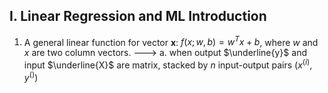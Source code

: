 ## I. Linear Regression and ML Introduction
1. A general linear function for vector **x**: $f(x;w,b) =w^Tx+b$, where $w$ and $x$ are two column vectors.
---> a. when output $\underline{y}$ and input $\underline{X}$ are matrix, stacked by $n$ input-output pairs $(x^{(i)},y^{()})$

<!--stackedit_data:
eyJoaXN0b3J5IjpbOTE0NzE3NjU1LC0xNzE3MjI5NDgzLC0xNz
A2OTkyNjY5XX0=
-->
